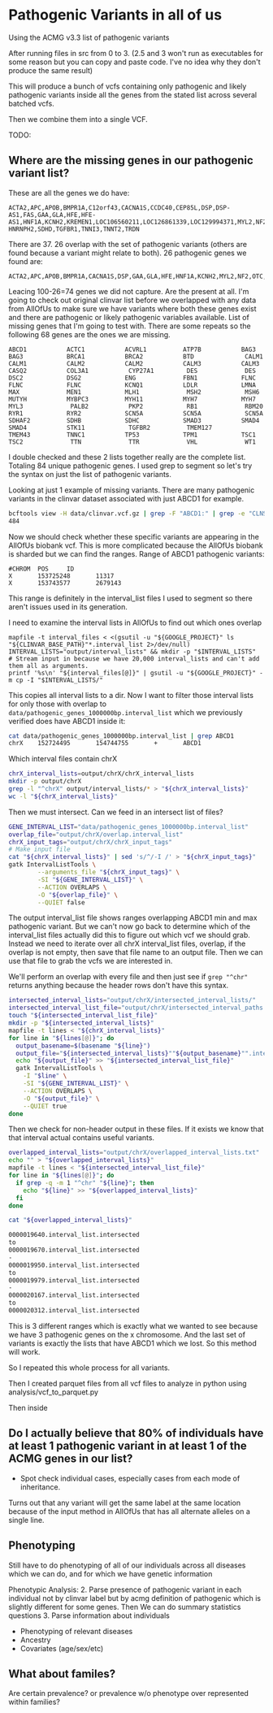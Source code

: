 # Pathogenic Variants in all of us

Using the ACMG v3.3 list of pathogenic variants

After running files in src from 0 to 3. (2.5 and 3 won't run as executables for some reason but you can copy and paste code. I've no idea why they don't produce the same result)

This will produce a bunch of vcfs containing only pathogenic and likely pathogenic variants inside all the genes from the stated list across several batched vcfs. 

Then we combine them into a single VCF.


TODO:

## Where are the missing genes in our pathogenic variant list?
These are all the genes we do have:
```
ACTA2,APC,APOB,BMPR1A,C12orf43,CACNA1S,CCDC40,CEP85L,DSP,DSP-AS1,FAS,GAA,GLA,HFE,HFE-AS1,HNF1A,KCNH2,KREMEN1,LOC106560211,LOC126861339,LOC129994371,MYL2,NF2,OTC,PCSK9,PLN,PMS2,PRKAG2,PTEN,RET,RPE65,RPL36A-HNRNPH2,SDHD,TGFBR1,TNNI3,TNNT2,TRDN
```
There are 37. 26 overlap with the set of pathogenic variants (others are found because a variant might relate to both). 26 pathogenic genes we found are:
```
ACTA2,APC,APOB,BMPR1A,CACNA1S,DSP,GAA,GLA,HFE,HNF1A,KCNH2,MYL2,NF2,OTC,PCSK9,PLN,PMS2,PRKAG2,PTEN,RET,RPE65,SDHD,TGFBR1,TNNI3,TNNT2,TRDN
```
Leacing 100-26=74 genes we did not capture. Are the present at all. I'm going to check out original clinvar list before we overlapped with any data from AllOfUs to make sure we have variants where both these genes exist and there are pathogenic or likely pathogenic variables available. List of missing genes that I'm going to test with. There are some repeats so the following 68 genes are the ones we are missing.
```
ABCD1           ACTC1           ACVRL1          ATP7B           BAG3            BAG3            BRCA1           BRCA2           BTD              CALM1           CALM1           CALM2           CALM2           CALM3           CALM3           CASQ2           COL3A1           CYP27A1         DES             DES             DSC2            DSG2            ENG             FBN1            FLNC             FLNC            FLNC            KCNQ1           LDLR            LMNA            MAX             MEN1            MLH1             MSH2            MSH6            MUTYH           MYBPC3          MYH11           MYH7            MYH7            MYL3             PALB2           PKP2            RB1             RBM20           RYR1            RYR2            SCN5A           SCN5A            SCN5A           SDHAF2          SDHB            SDHC            SMAD3           SMAD4           SMAD4           STK11            TGFBR2          TMEM127         TMEM43          TNNC1           TP53            TPM1            TSC1            TSC2             TTN             TTR             VHL             WT1     
```
I double checked and these 2 lists together really are the complete list. Totaling 84 unique pathogenic genes. I used grep to segment so let's try the syntax on just the list of pathogenic variants.

Looking at just 1 example of missing variants. There are many pathogenic variants in the clinvar dataset associated with just ABCD1 for example.
```bash
bcftools view -H data/clinvar.vcf.gz | grep -F "ABCD1:" | grep -e "CLNSIG=Likely_pathogenic" -e "CLNSIG=Pathogenic" | wc -l
484
```

Now we should check whether these specific variants are appearing in the AllOfUs biobank vcf. This is more complicated because the AllOfUs biobank is sharded but we can find the ranges.
Range of ABCD1 pathogenic variants:
```
#CHROM  POS     ID
X       153725248       11317
X       153743577       2679143
```
This range is definitely in the interval_list files I used to segment so there aren't issues used in its generation.

I need to examine the interval lists in AllOfUs to find out which ones overlap
```
mapfile -t interval_files < <(gsutil -u "${GOOGLE_PROJECT}" ls "${CLINVAR_BASE_PATH}"*.interval_list 2>/dev/null)
INTERVAL_LISTS="output/interval_lists" && mkdir -p "$INTERVAL_LISTS"
# Stream input in because we have 20,000 interval_lists and can't add them all as arguments.
printf '%s\n' "${interval_files[@]}" | gsutil -u "${GOOGLE_PROJECT}" -m cp -I "$INTERVAL_LISTS/"
```
This copies all interval lists to a dir. Now I want to filter those interval lists for only those with overlap to `data/pathogenic_genes_1000000bp.interval_list` which we previously verified does have ABCD1 inside it:
```bash
cat data/pathogenic_genes_1000000bp.interval_list | grep ABCD1
chrX    152724495       154744755       +       ABCD1
```

Which interval files contain chrX
```bash
chrX_interval_lists=output/chrX/chrX_interval_lists
mkdir -p output/chrX
grep -l "^chrX" output/interval_lists/* > "${chrX_interval_lists}"
wc -l "${chrX_interval_lists}"
```
Then we must intersect. Can we feed in an intersect list of files?
```bash
GENE_INTERVAL_LIST="data/pathogenic_genes_1000000bp.interval_list"
overlap_file="output/chrX/overlap.interval_list"
chrX_input_tags="output/chrX/chrX_input_tags"
# Make input file
cat "${chrX_interval_lists}" | sed 's/^/-I /' > "${chrX_input_tags}"
gatk IntervalListTools \
        --arguments_file "${chrX_input_tags}" \
        -SI "${GENE_INTERVAL_LIST}" \
        --ACTION OVERLAPS \
        -O "${overlap_file}" \
        --QUIET false
```
The output interval_list file shows ranges overlapping ABCD1 min and max pathogenic variant. But we can't now go back to determine which of the interval_list files actually did this to figure out which vcf we should grab. 
Instead we need to iterate over all chrX interval_list files, overlap, if the overlap is not empty, then save that file name to an output file. Then we can use that file to grab the vcfs we are interested in.

We'll perform an overlap with every file and then just see if `grep "^chr"` returns anything because the header rows don't have this syntax.

```bash
intersected_interval_lists="output/chrX/intersected_interval_lists/"
intersected_interval_list_file="output/chrX/intersected_interval_paths.txt"
touch "${intersected_interval_list_file}"
mkdir -p "${intersected_interval_lists}"
mapfile -t lines < "${chrX_interval_lists}"
for line in "${lines[@]}"; do
  output_basename=$(basename "${line}")
  output_file="${intersected_interval_lists}""${output_basename}"".intersected"
  echo "${output_file}" >> "${intersected_interval_list_file}"
  gatk IntervalListTools \
    -I "$line" \
    -SI "${GENE_INTERVAL_LIST}" \
    --ACTION OVERLAPS \
    -O "${output_file}" \
    --QUIET true
done
```
Then we check for non-header output in these files. If it exists we know that that interval actual contains useful variants.
```bash
overlapped_interval_lists="output/chrX/overlapped_interval_lists.txt"
echo "" > "${overlapped_interval_lists}"
mapfile -t lines < "${intersected_interval_list_file}"
for line in "${lines[@]}"; do
  if grep -q -m 1 "^chr" "${line}"; then
    echo "${line}" >> "${overlapped_interval_lists}"
  fi
done
```
```bash
cat "${overlapped_interval_lists}"

0000019640.interval_list.intersected
to
0000019670.interval_list.intersected
-
0000019950.interval_list.intersected
to
0000019979.interval_list.intersected
-
0000020167.interval_list.intersected
to
0000020312.interval_list.intersected
```
This is 3 different ranges which is exactly what we wanted to see because we have 3 pathogenic genes on the x chromosome. And the last set of variants is exactly the lists that have ABCD1 which we lost. So this method will work.

So I repeated this whole process for all variants. 

Then I created parquet files from all vcf files to analyze in python using analysis/vcf_to_parquet.py

Then inside 



## Do I actually believe that 80% of individuals have at least 1 pathogenic variant in at least 1 of the ACMG genes in our list?
- Spot check individual cases, especially cases from each mode of inheritance.

Turns out that any variant will get the same label at the same location because of the input method in AllOfUs that has all alternate alleles on a single line.

## Phenotyping
Still have to do phenotyping of all of our individuals across all diseases which we can do, and for which we have genetic information


Phenotypic Analysis:
2. Parse presence of pathogenic variant in each individual not by clinvar label but by acmg definition of pathogenic which is slightly different for some genes. Then We can do summary statistics questions
3. Parse information about individuals
  - Phenotyping of relevant diseases
  - Ancestry
  - Covariates (age/sex/etc)

## What about familes?
Are certain prevalence? or prevalence w/o phenotype over represented within families?



